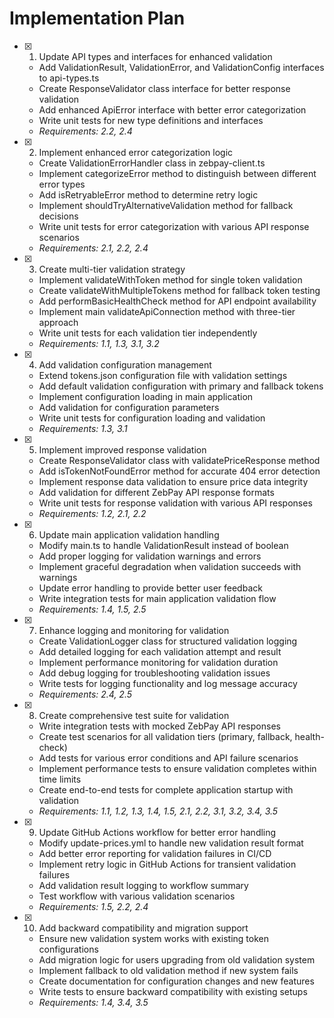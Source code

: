 # Implementation Plan

- [x] 1. Update API types and interfaces for enhanced validation

  - Add ValidationResult, ValidationError, and ValidationConfig interfaces to api-types.ts
  - Create ResponseValidator class interface for better response validation
  - Add enhanced ApiError interface with better error categorization
  - Write unit tests for new type definitions and interfaces
  - _Requirements: 2.2, 2.4_

- [x] 2. Implement enhanced error categorization logic

  - Create ValidationErrorHandler class in zebpay-client.ts
  - Implement categorizeError method to distinguish between different error types
  - Add isRetryableError method to determine retry logic
  - Implement shouldTryAlternativeValidation method for fallback decisions
  - Write unit tests for error categorization with various API response scenarios
  - _Requirements: 2.1, 2.2, 2.4_

- [x] 3. Create multi-tier validation strategy

  - Implement validateWithToken method for single token validation
  - Create validateWithMultipleTokens method for fallback token testing
  - Add performBasicHealthCheck method for API endpoint availability
  - Implement main validateApiConnection method with three-tier approach
  - Write unit tests for each validation tier independently
  - _Requirements: 1.1, 1.3, 3.1, 3.2_

- [x] 4. Add validation configuration management

  - Extend tokens.json configuration file with validation settings
  - Add default validation configuration with primary and fallback tokens
  - Implement configuration loading in main application
  - Add validation for configuration parameters
  - Write unit tests for configuration loading and validation
  - _Requirements: 1.3, 3.1_

- [x] 5. Implement improved response validation

  - Create ResponseValidator class with validatePriceResponse method
  - Add isTokenNotFoundError method for accurate 404 error detection
  - Implement response data validation to ensure price data integrity
  - Add validation for different ZebPay API response formats
  - Write unit tests for response validation with various API responses
  - _Requirements: 1.2, 2.1, 2.2_

- [x] 6. Update main application validation handling

  - Modify main.ts to handle ValidationResult instead of boolean
  - Add proper logging for validation warnings and errors
  - Implement graceful degradation when validation succeeds with warnings
  - Update error handling to provide better user feedback
  - Write integration tests for main application validation flow
  - _Requirements: 1.4, 1.5, 2.5_

- [x] 7. Enhance logging and monitoring for validation

  - Create ValidationLogger class for structured validation logging
  - Add detailed logging for each validation attempt and result
  - Implement performance monitoring for validation duration
  - Add debug logging for troubleshooting validation issues
  - Write tests for logging functionality and log message accuracy
  - _Requirements: 2.4, 2.5_

- [x] 8. Create comprehensive test suite for validation

  - Write integration tests with mocked ZebPay API responses
  - Create test scenarios for all validation tiers (primary, fallback, health-check)
  - Add tests for various error conditions and API failure scenarios
  - Implement performance tests to ensure validation completes within time limits
  - Create end-to-end tests for complete application startup with validation
  - _Requirements: 1.1, 1.2, 1.3, 1.4, 1.5, 2.1, 2.2, 3.1, 3.2, 3.4, 3.5_

- [x] 9. Update GitHub Actions workflow for better error handling

  - Modify update-prices.yml to handle new validation result format
  - Add better error reporting for validation failures in CI/CD
  - Implement retry logic in GitHub Actions for transient validation failures
  - Add validation result logging to workflow summary
  - Test workflow with various validation scenarios
  - _Requirements: 1.5, 2.2, 2.4_

- [x] 10. Add backward compatibility and migration support

  - Ensure new validation system works with existing token configurations
  - Add migration logic for users upgrading from old validation system
  - Implement fallback to old validation method if new system fails
  - Create documentation for configuration changes and new features
  - Write tests to ensure backward compatibility with existing setups
  - _Requirements: 1.4, 3.4, 3.5_
